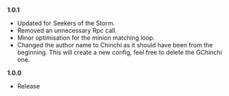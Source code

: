 **1.0.1**

* Updated for Seekers of the Storm.
* Removed an unnecessary Rpc call.
* Minor optimisation for the minion matching loop.
* Changed the author name to Chinchi as it should have been from the beginning. This will create a new config, feel free to delete the GChinchi one.

**1.0.0**

* Release